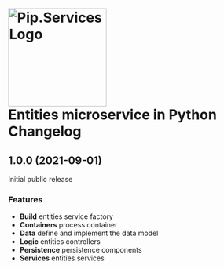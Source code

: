 # <img src="https://uploads-ssl.webflow.com/5ea5d3315186cf5ec60c3ee4/5edf1c94ce4c859f2b188094_logo.svg" alt="Pip.Services Logo" width="200"> <br/> Entities microservice in Python Changelog

## <a name="1.0.0"></a> 1.0.0 (2021-09-01)

Initial public release

### Features
* **Build** entities service factory
* **Containers** process container
* **Data** define and implement the data model
* **Logic** entities controllers
* **Persistence** persistence components
* **Services** entities services
